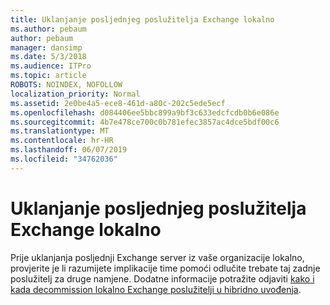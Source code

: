 ```yaml
---
title: Uklanjanje posljednjeg poslužitelja Exchange lokalno
ms.author: pebaum
author: pebaum
manager: dansimp
ms.date: 5/3/2018
ms.audience: ITPro
ms.topic: article
ROBOTS: NOINDEX, NOFOLLOW
localization_priority: Normal
ms.assetid: 2e0be4a5-ece8-461d-a80c-202c5ede5ecf
ms.openlocfilehash: d084406ee5bbc899a9bf3c633edcfcdb0b6e086e
ms.sourcegitcommit: 4b7e478ce700c0b781efec3857ac4dce5bdf00c6
ms.translationtype: MT
ms.contentlocale: hr-HR
ms.lasthandoff: 06/07/2019
ms.locfileid: "34762036"
---
```

# <a name="removing-the-last-on-premises-exchange-server"></a>Uklanjanje posljednjeg poslužitelja Exchange lokalno

Prije uklanjanja posljednji Exchange server iz vaše organizacije lokalno, provjerite je li razumijete implikacije time pomoći odlučite trebate taj zadnje poslužitelj za druge namjene. Dodatne informacije potražite odjaviti [kako i kada decommission lokalno Exchange poslužitelji u hibridno uvođenja](https://technet.microsoft.com/library/dn931280%28v=exchg.150%29.aspx).
  


